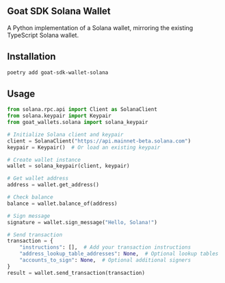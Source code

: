 ## Goat SDK Solana Wallet

A Python implementation of a Solana wallet, mirroring the existing TypeScript Solana wallet.

## Installation

```bash
poetry add goat-sdk-wallet-solana
```

## Usage

```python
from solana.rpc.api import Client as SolanaClient
from solana.keypair import Keypair
from goat_wallets.solana import solana_keypair

# Initialize Solana client and keypair
client = SolanaClient("https://api.mainnet-beta.solana.com")
keypair = Keypair()  # Or load an existing keypair

# Create wallet instance
wallet = solana_keypair(client, keypair)

# Get wallet address
address = wallet.get_address()

# Check balance
balance = wallet.balance_of(address)

# Sign message
signature = wallet.sign_message("Hello, Solana!")

# Send transaction
transaction = {
    "instructions": [],  # Add your transaction instructions
    "address_lookup_table_addresses": None,  # Optional lookup tables
    "accounts_to_sign": None,  # Optional additional signers
}
result = wallet.send_transaction(transaction)
```
